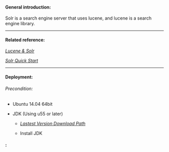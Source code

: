 #### General introduction:
  Solr is a search engine server that uses lucene, and lucene is a search engine library.<p>

***

#### Related reference:
  [*Lucene & Solr*](https://github.com/apache/lucene-solr)<p>
  [*Solr Quick Start*](http://lucene.apache.org/solr/quickstart.html)<p>
  
***

#### Deployment:
###### Precondition:
  + Ubuntu 14.04 64bit<p>
  + JDK (Using u55 or later)<p>
    - [*Lastest Version Download Path*](http://www.oracle.com/technetwork/cn/java/javase/downloads/jdk8-downloads-2133151-zhs.html)<p>
    - Install JDK
  
#### :
